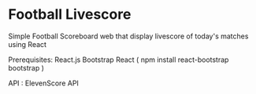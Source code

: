 # Football Livescore
Simple Football Scoreboard web that display livescore of today's matches using React 

Prerequisites:
React.js
Bootstrap React ( npm install react-bootstrap bootstrap )

API : 
ElevenScore API 





